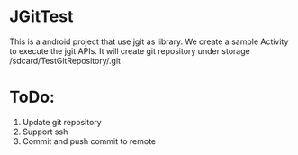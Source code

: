 # JGitTest

This is a android project that use jgit as library. We create a sample Activity to execute the jgit APIs. It will create git repository under storage /sdcard/TestGitRepository/.git

# ToDo:
1. Update git repository
2. Support ssh
3. Commit and push commit to remote
